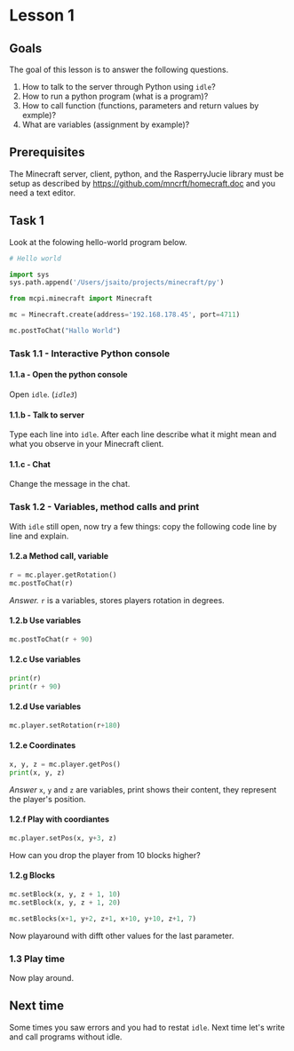 # Lesson 1

## Goals

The goal of this lesson is to answer the following questions.

1. How to talk to the server through Python using `idle`?
1. How to run a python program (what is a program)?
1. How to call function (functions, parameters and return values by exmple)?
1. What are variables (assignment by example)?

## Prerequisites

The Minecraft server, client, python, and the RasperryJucie library must be setup as
described by https://github.com/mncrft/homecraft.doc and you need a text editor.

## Task 1

Look at the folowing hello-world program below.

```python
# Hello world

import sys
sys.path.append('/Users/jsaito/projects/minecraft/py')

from mcpi.minecraft import Minecraft

mc = Minecraft.create(address='192.168.178.45', port=4711)

mc.postToChat("Hallo World")
```

### Task 1.1 - Interactive Python console

#### 1.1.a - Open the python console
Open `idle`. (*`idle3`*)

#### 1.1.b - Talk to server
Type each line into `idle`. After each line describe what it might mean and what you observe in your Minecraft client.

#### 1.1.c - Chat
Change the message in the chat.

### Task 1.2 - Variables, method calls and print

With `idle` still open, now try a few things: copy the following code line by line and explain.

#### 1.2.a Method call, variable

```python
r = mc.player.getRotation()
mc.postToChat(r)
```

*Answer.* `r` is a variables, stores players rotation in degrees.

#### 1.2.b Use variables

```python
mc.postToChat(r + 90)
```

#### 1.2.c Use variables

```python
print(r)
print(r + 90)
```

#### 1.2.d Use variables

```python
mc.player.setRotation(r+180)
```

#### 1.2.e Coordinates

```python
x, y, z = mc.player.getPos()
print(x, y, z)
```

*Answer* `x`, `y` and `z` are variables, print shows their content, they represent the player's position.


#### 1.2.f Play with coordiantes

```python
mc.player.setPos(x, y+3, z)
```

How can you drop the player from 10 blocks higher?

#### 1.2.g Blocks

```python
mc.setBlock(x, y, z + 1, 10)
mc.setBlock(x, y, z + 1, 20)

mc.setBlocks(x+1, y+2, z+1, x+10, y+10, z+1, 7)
```

Now playaround with difft other values for the last parameter.


### 1.3 Play time

Now play around.

## Next time

Some times you saw errors and you had to restat `idle`. Next time let's write and call programs without idle.

